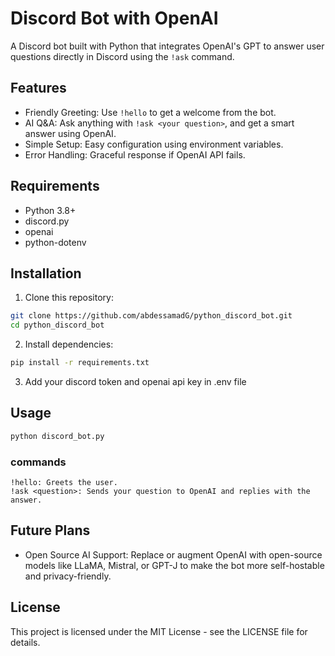 # Discord Bot with OpenAI

A Discord bot built with Python that integrates OpenAI's GPT to answer user questions directly in Discord using the `!ask` command.

## Features

- Friendly Greeting: Use `!hello` to get a welcome from the bot.
- AI Q&A: Ask anything with `!ask <your question>`, and get a smart answer using OpenAI.
- Simple Setup: Easy configuration using environment variables.
- Error Handling: Graceful response if OpenAI API fails.

## Requirements

- Python 3.8+
- discord.py
- openai
- python-dotenv

## Installation

1. Clone this repository:

```bash
git clone https://github.com/abdessamadG/python_discord_bot.git
cd python_discord_bot
```

2. Install dependencies:

```bash
pip install -r requirements.txt
```

3. Add your discord token and openai api key in .env file

## Usage
```bash
python discord_bot.py
```

### commands
```
!hello: Greets the user.
!ask <question>: Sends your question to OpenAI and replies with the answer.
```
## Future Plans
- Open Source AI Support: Replace or augment OpenAI with open-source models like LLaMA, Mistral, or GPT-J to make the bot more self-hostable and privacy-friendly.

## License
This project is licensed under the MIT License - see the LICENSE file for details.
